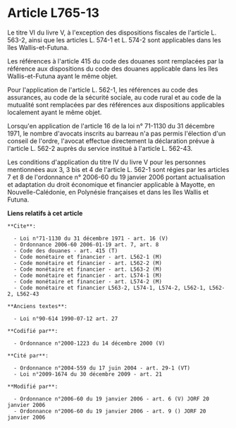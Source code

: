 # Article L765-13

Le titre VI du livre V, à l'exception des dispositions fiscales de l'article L. 563-2, ainsi que les articles L. 574-1 et L.
574-2 sont applicables dans les îles Wallis-et-Futuna.

Les références à l'article 415 du code des douanes sont remplacées par la référence aux dispositions du code des douanes
applicable dans les îles Wallis-et-Futuna ayant le même objet.

Pour l'application de l'article L. 562-1, les références au code des assurances, au code de la sécurité sociale, au code
rural et au code de la mutualité sont remplacées par des références aux dispositions applicables localement ayant le même
objet.

Lorsqu'en application de l'article 16 de la loi n° 71-1130 du 31 décembre 1971, le nombre d'avocats inscrits au barreau n'a
pas permis l'élection d'un conseil de l'ordre, l'avocat effectue directement la déclaration prévue à l'article L. 562-2
auprès du service institué à l'article L. 562-43.

Les conditions d'application du titre IV du livre V pour les personnes mentionnées aux 3, 3 bis et 4 de l'article L. 562-1
sont régies par les articles 7 et 8 de l'ordonnance n° 2006-60 du 19 janvier 2006 portant actualisation et adaptation du
droit économique et financier applicable à Mayotte, en Nouvelle-Calédonie, en Polynésie françaises et dans les îles Wallis et
Futuna.

**Liens relatifs à cet article**

	**Cite**:

	  - Loi n°71-1130 du 31 décembre 1971 - art. 16 (V)
	  - Ordonnance 2006-60 2006-01-19 art. 7, art. 8
	  - Code des douanes - art. 415 (T)
	  - Code monétaire et financier - art. L562-1 (M)
	  - Code monétaire et financier - art. L562-2 (M)
	  - Code monétaire et financier - art. L563-2 (M)
	  - Code monétaire et financier - art. L574-1 (M)
	  - Code monétaire et financier - art. L574-2 (M)
	  - Code monétaire et financier L563-2, L574-1, L574-2, L562-1, L562-2, L562-43

	**Anciens textes**:

	  - Loi n°90-614 1990-07-12 art. 27

	**Codifié par**:

	  - Ordonnance n°2000-1223 du 14 décembre 2000 (V)

	**Cité par**:

	  - Ordonnance n°2004-559 du 17 juin 2004 - art. 29-1 (VT)
	  - Loi n°2009-1674 du 30 décembre 2009 - art. 21

	**Modifié par**:

	  - Ordonnance n°2006-60 du 19 janvier 2006 - art. 6 (V) JORF 20 janvier 2006
	  - Ordonnance n°2006-60 du 19 janvier 2006 - art. 9 () JORF 20 janvier 2006
